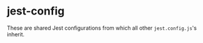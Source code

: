 # jest-config

These are shared Jest configurations from which all other `jest.config.js`'s
inherit.
